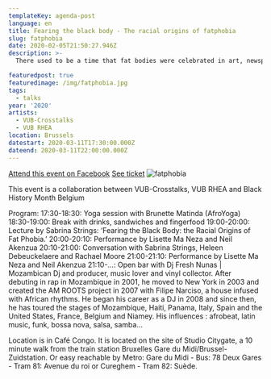```yaml
---
templateKey: agenda-post
language: en
title: Fearing the black body - The racial origins of fatphobia
slug: fatphobia
date: 2020-02-05T21:50:27.946Z
description: >-
  There used to be a time that fat bodies were celebrated in art, newspapers, magazines and medical journals, but all that changed in the 18th century, when fatness got associated with the idea that people with coloured skin were racially inferior savages. During this event, which is part of the Black History Month Belgium program, you will learn and experience how that shift continues to haunt black bodies till this day. With Sabrina Strings (author of fearing the black body), Lisette Ma Neza (Slam Poetry Champion), Brunette Matinda (Afroyoga), Heleen Debeuckelaere (Writer) and Rachael Moore (coördinator RainbowHouse)

featuredpost: true
featuredimage: /img/fatphobia.jpg
tags:
  - talks
year: '2020'
artists:
  - VUB-Crosstalks
  - VUB RHEA
location: Brussels
datestart: 2020-03-11T17:30:00.000Z
dateend: 2020-03-11T22:00:00.000Z
---
```

[Attend this event on Facebook](https://www.facebook.com/events/2518708328397103/)
[See ticket](https://www.vub.be/en/events/2020/black-history-month-belgium-the-racial-origins-of-fat-phobia?fbclid=IwAR2e1B978A0IkxTD0_aB-MnyX292sUadV3N6Hxam12eHHDSLwtiBFxSC0k8)
![fatphobia](/img/fatphobia.jpg "fatphobia")

This event is a collaboration between VUB-Crosstalks, VUB RHEA and Black History Month Belgium

Program:
17:30-18:30: Yoga session with Brunette Matinda (AfroYoga)
18:30-19:00: Break with drinks, sandwiches and fingerfood
19:00-20:00: Lecture by Sabrina Strings: ‘Fearing the Black Body: the Racial Origins of Fat Phobia.’
20:00-20:10: Performance by Lisette Ma Neza and Neil Akenzua
20:10-21:00: Conversation with Sabrina Strings, Heleen Debeuckelaere and Rachael Moore
21:00-21:10: Performance by Lisette Ma Neza and Neil Akenzua
21:10-…: Open bar with Dj Fresh Nunas | Mozambican Dj and producer, music lover and vinyl collector. After debuting in rap in Mozambique in 2001, he moved to New York in 2003 and created the AM ROOTS project in 2007 with Filipe Narciso, a house infused with African rhythms. He began his career as a DJ in 2008 and since then, he has toured the stages of Mozambique, Haiti, Panama, Italy, Spain and the United States, France, Belgium and Niamey. His influences : afrobeat, latin music, funk, bossa nova, salsa, samba...

Location is in Café Congo. It is located on the site of Studio Citygate, a 10 minute walk from the train station Bruxelles Gare du Midi/Brussel-Zuidstation. Or easy reachable by Metro: Gare du Midi - Bus: 78 Deux Gares - Tram 81: Avenue du roi or Cureghem - Tram 82: Suède.
